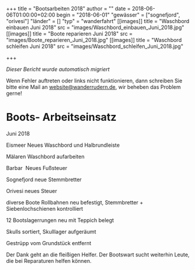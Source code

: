 +++
title = "Bootsarbeiten 2018"
author = ""
date = 2018-06-06T01:00:00+02:00
begin = "2018-06-01"
"gewässer" = ["sognefjord", "orivesi"]
"länder" = []
"typ" = "wanderfahrt"
[[images]]
title = "Waschbord einbauen Juni 2018"
src = "images/Waschbord_einbauen_Juni_2018.jpg"
[[images]]
title = "Boote reparieren Juni 2018"
src = "images/Boote_reparieren_Juni_2018.jpg"
[[images]]
title = "Waschbord schleifen Juni 2018"
src = "images/Waschbord_schleifen_Juni_2018.jpg"

+++


*Dieser Bericht wurde automatisch migriert*

Wenn Fehler auftreten oder links nicht funktionieren, dann schreiben Sie bitte eine Mail an website@wanderrudern.de, wir beheben das Problem gerne!



# Boots- Arbeitseinsatz


Juni 2018

Eismeer Neues Waschbord und Halbrundleiste

Mälaren Waschbord aufarbeiten

Barbar  Neues Fußsteuer

Sognefjord neue Stemmbretter

Orivesi neues Steuer

diverse Boote Rollbahnen neu befestigt, Stemmbretter + Siebenlochschienen kontrolliert

12 Bootslagerrungen neu mit Teppich belegt

Skulls sortiert, Skulllager aufgeräumt

Gestrüpp vom Grundstück entfernt

Der Dank geht an die fleißigen Helfer. Der Bootswart sucht weiterhin Leute, die bei Reparaturen helfen können.